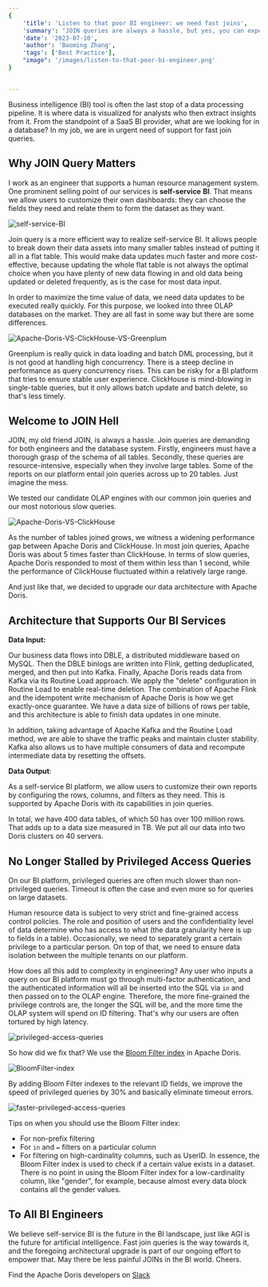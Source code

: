 ```yaml
---
{
    'title': 'Listen to that poor BI engineer: we need fast joins',
    'summary': "JOIN queries are always a hassle, but yes, you can expect fast joins from a relational database. Read this and learn how.",
    'date': '2023-07-10',
    'author': 'Baoming Zhang',
    'tags': ['Best Practice'],
    "image": '/images/listen-to-that-poor-bi-engineer.png'
}


---
```


<!-- 
Licensed to the Apache Software Foundation (ASF) under one
or more contributor license agreements.  See the NOTICE file
distributed with this work for additional information
regarding copyright ownership.  The ASF licenses this file
to you under the Apache License, Version 2.0 (the
"License"); you may not use this file except in compliance
with the License.  You may obtain a copy of the License at

  http://www.apache.org/licenses/LICENSE-2.0

Unless required by applicable law or agreed to in writing,
software distributed under the License is distributed on an
"AS IS" BASIS, WITHOUT WARRANTIES OR CONDITIONS OF ANY
KIND, either express or implied.  See the License for the
specific language governing permissions and limitations
under the License.
-->

Business intelligence (BI) tool is often the last stop of a data processing pipeline. It is where data is visualized for analysts who then extract insights from it. From the standpoint of a SaaS BI provider, what are we looking for in a database? In my job, we are in urgent need of support for fast join queries.

## Why JOIN Query Matters

I work as an engineer that supports a human resource management system. One prominent selling point of our services is **self-service** **BI**. That means we allow users to customize their own dashboards: they can choose the fields they need and relate them to form the dataset as they want. 

![self-service-BI](../static/images/Moka_1.png)

Join query is a more efficient way to realize self-service BI. It allows people to break down their data assets into many smaller tables instead of putting it all in a flat table. This would make data updates much faster and more cost-effective, because updating the whole flat table is not always the optimal choice when you have plenty of new data flowing in and old data being updated or deleted frequently, as is the case for most data input.

In order to maximize the time value of data, we need data updates to be executed really quickly. For this purpose, we looked into three OLAP databases on the market. They are all fast in some way but there are some differences.

![Apache-Doris-VS-ClickHouse-VS-Greenplum](../static/images/Moka_2.png)

Greenplum is really quick in data loading and batch DML processing, but it is not good at handling high concurrency. There is a steep decline in performance as query concurrency rises. This can be risky for a BI platform that tries to ensure stable user experience. ClickHouse is mind-blowing in single-table queries, but it only allows batch update and batch delete, so that's less timely.

## Welcome to JOIN Hell

JOIN, my old friend JOIN, is always a hassle. Join queries are demanding for both engineers and the database system. Firstly, engineers must have a thorough grasp of the schema of all tables. Secondly, these queries are resource-intensive, especially when they involve large tables. Some of the reports on our platform entail join queries across up to 20 tables. Just imagine the mess.

We tested our candidate OLAP engines with our common join queries and our most notorious slow queries. 

![Apache-Doris-VS-ClickHouse](../static/images/Moka_3.png)

As the number of tables joined grows, we witness a widening performance gap between Apache Doris and ClickHouse. In most join queries, Apache Doris was about 5 times faster than ClickHouse. In terms of slow queries, Apache Doris responded to most of them within less than 1 second, while the performance of ClickHouse fluctuated within a relatively large range. 

And just like that, we decided to upgrade our data architecture with Apache Doris. 

## Architecture that Supports Our BI Services

**Data Input:** 

Our business data flows into DBLE, a distributed middleware based on MySQL. Then the DBLE binlogs are written into Flink, getting deduplicated, merged, and then put into Kafka. Finally, Apache Doris reads data from Kafka via its Routine Load approach. We apply the "delete" configuration in Routine Load to enable real-time deletion. The combination of Apache Flink and the idempotent write mechanism of Apache Doris is how we get exactly-once guarantee. We have a data size of billions of rows per table, and this architecture is able to finish data updates in one minute. 

In addition, taking advantage of Apache Kafka and the Routine Load method, we are able to shave the traffic peaks and maintain cluster stability. Kafka also allows us to have multiple consumers of data and recompute intermediate data by resetting the offsets.

**Data Output**: 

As a self-service BI platform, we allow users to customize their own reports by configuring the rows, columns, and filters as they need. This is supported by Apache Doris with its capabilities in join queries. 

In total, we have 400 data tables, of which 50 has over 100 million rows. That adds up to a data size measured in TB. We put all our data into two Doris clusters on 40 servers.

## No Longer Stalled by Privileged Access Queries

On our BI platform, privileged queries are often much slower than non-privileged queries. Timeout is often the case and even more so for queries on large datasets.

Human resource data is subject to very strict and fine-grained access control policies. The role and position of users and the confidentiality level of data determine who has access to what (the data granularity here is up to fields in a table). Occasionally, we need to separately grant a certain privilege to a particular person. On top of that, we need to ensure data isolation between the multiple tenants on our platform.

How does all this add to complexity in engineering? Any user who inputs a query on our BI platform must go through multi-factor authentication, and the authenticated information will all be inserted into the SQL via `in` and then passed on to the OLAP engine. Therefore, the more fine-grained the privilege controls are, the longer the SQL will be, and the more time the OLAP system will spend on ID filtering. That's why our users are often tortured by high latency.

![privileged-access-queries](../static/images/Moka_4.png)

So how did we fix that? We use the [Bloom Filter index](https://doris.apache.org/docs/dev/data-table/index/bloomfilter/) in Apache Doris. 

![BloomFilter-index](../static/images/Moka_5.png)

By adding Bloom Filter indexes to the relevant ID fields, we improve the speed of privileged queries by 30% and basically eliminate timeout errors.

![faster-privileged-access-queries](../static/images/Moka_6.png)

Tips on when you should use the Bloom Filter index:

- For non-prefix filtering
- For `in` and `=` filters on a particular column
- For filtering on high-cardinality columns, such as UserID. In essence, the Bloom Filter index is used to check if a certain value exists in a dataset. There is no point in using the Bloom Filter index for a low-cardinality column, like "gender", for example, because almost every data block contains all the gender values.

## To All BI Engineers

We believe self-service BI is the future in the BI landscape, just like AGI is the future for artificial intelligence. Fast join queries is the way towards it, and the foregoing architectural upgrade is part of our ongoing effort to empower that. May there be less painful JOINs in the BI world. Cheers.



Find the Apache Doris developers on [Slack](https://join.slack.com/t/apachedoriscommunity/shared_invite/zt-2gmq5o30h-455W226d79zP3L96ZhXIoQ)
